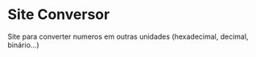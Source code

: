 # Site Conversor
 Site para converter numeros em outras unidades (hexadecimal, decimal, binário...)
